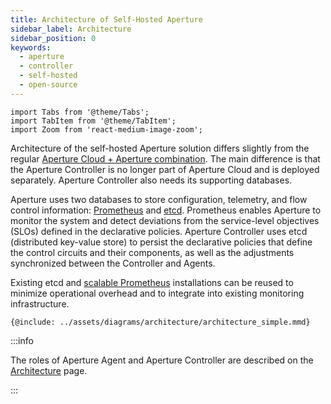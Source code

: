 ```yaml
---
title: Architecture of Self-Hosted Aperture
sidebar_label: Architecture
sidebar_position: 0
keywords:
  - aperture
  - controller
  - self-hosted
  - open-source
---
```


```mdx-code-block
import Tabs from '@theme/Tabs';
import TabItem from '@theme/TabItem';
import Zoom from 'react-medium-image-zoom';
```

Architecture of the self-hosted Aperture solution differs slightly from the
regular [Aperture Cloud + Aperture combination](/architecture/architecture.md).
The main difference is that the Aperture Controller is no longer part of
Aperture Cloud and is deployed separately. Aperture Controller also needs its
supporting databases.

Aperture uses two databases to store configuration, telemetry, and flow control
information: [Prometheus][] and [etcd][]. Prometheus enables Aperture to monitor
the system and detect deviations from the service-level objectives (SLOs)
defined in the declarative policies. Aperture Controller uses etcd (distributed
key-value store) to persist the declarative policies that define the control
circuits and their components, as well as the adjustments synchronized between
the Controller and Agents.

Existing etcd and
[scalable Prometheus](https://promlabs.com/blog/2021/10/14/promql-vendor-compatibility-round-three)
installations can be reused to minimize operational overhead and to integrate
into existing monitoring infrastructure.

<Zoom>

```mermaid
{@include: ../assets/diagrams/architecture/architecture_simple.mmd}
```

</Zoom>

:::info

The roles of Aperture Agent and Aperture Controller are described on the
[Architecture][] page.

:::

[Architecture]: /architecture/architecture.md
[Prometheus]: https://prometheus.io
[etcd]: https://etcd.io

